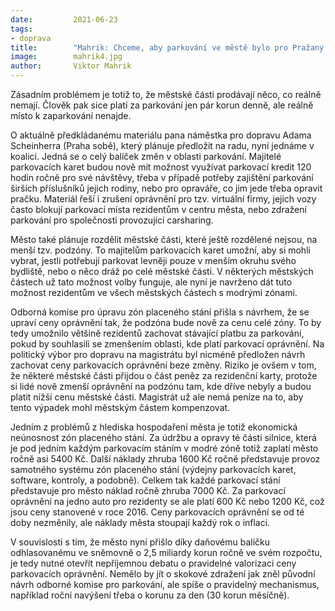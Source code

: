 ```yaml
---
date:         2021-06-23
tags:         
- doprava
title:        "Mahrik: Chceme, aby parkování ve městě bylo pro Pražany znovu dostupné"
image: 	      mahrik4.jpg
author:       Viktor Mahrik
---
```


Zásadním problémem je totiž to, že městské části prodávají něco, co reálně nemají. Člověk pak sice platí za parkování jen pár korun denně, ale reálně místo k zaparkování nenajde. 

O aktuálně předkládanému materiálu pana náměstka pro dopravu Adama Scheinherra (Praha sobě), který plánuje předložit na radu, nyní jednáme v koalici. Jedná se o celý balíček změn v oblasti parkování. Majitelé parkovacích karet budou nově mít možnost využívat parkovací kredit 120 hodin ročně pro své návštěvy, třeba v případě potřeby zajištění parkování širších příslušníků jejich rodiny, nebo pro opraváře, co jim jede třeba opravit pračku. Materiál řeší i zrušení oprávnění pro tzv. virtuální firmy, jejich vozy často blokují parkovací místa rezidentům v centru města, nebo zdražení parkování pro společnosti provozující carsharing. 

Město také plánuje rozdělit městské části, které ještě rozdělené nejsou, na menší tzv. podzóny. To majitelům parkovacích karet umožní, aby si mohli vybrat, jestli potřebují parkovat levněji pouze v menším okruhu svého bydliště, nebo o něco dráž po celé městské části. V některých městských částech už tato možnost volby funguje, ale nyní je navrženo dát tuto možnost rezidentům ve všech městských částech s modrými zónami. 

Odborná komise pro úpravu zón placeného stání přišla s návrhem, že se upraví ceny oprávnění tak, že podzóna bude nově za cenu celé zóny. To by tedy umožnilo většině rezidentů zachovat stávající platbu za parkování, pokud by souhlasili se zmenšením oblasti, kde platí parkovací oprávnění. Na politický výbor pro dopravu na magistrátu byl nicméně předložen návrh zachovat ceny parkovacích oprávnění beze změny. Riziko je ovšem v tom, že některé městské části přijdou o část peněz za rezidenční karty, protože si lidé nově zmenší oprávnění na podzónu tam, kde dříve nebyly a budou platit nižší cenu městské části. Magistrát už ale nemá peníze na to, aby tento výpadek mohl městským částem kompenzovat. 

Jedním z problémů z hlediska hospodaření města je totiž ekonomická neúnosnost zón placeného stání. Za údržbu a opravy té části silnice, která je pod jedním každým parkovacím stáním v modré zóně totiž zaplatí město ročně asi 5400 Kč. Další náklady zhruba 1600 Kč ročně představuje provoz samotného systému zón placeného stání (výdejny parkovacích karet, software, kontroly, a podobně). Celkem tak každé parkovací stání představuje pro město náklad ročně zhruba 7000 Kč. Za parkovací oprávnění na jedno auto pro rezidenty se ale platí 600 Kč nebo 1200 Kč, což jsou ceny stanovené v roce 2016. Ceny parkovacích oprávnění se od té doby nezměnily, ale náklady města stoupají každý rok o inflaci. 

V souvislosti s tím, že město nyní přišlo díky daňovému balíčku odhlasovanému ve sněmovně o 2,5 miliardy korun ročně ve svém rozpočtu, je tedy nutné otevřít nepříjemnou debatu o pravidelné valorizaci ceny parkovacích oprávnění. Nemělo by jít o skokové zdražení jak zněl původní návrh odborné komise pro parkování, ale spíše o pravidelný mechanismus, například roční navýšení třeba o korunu za den (30 korun měsíčně). 

